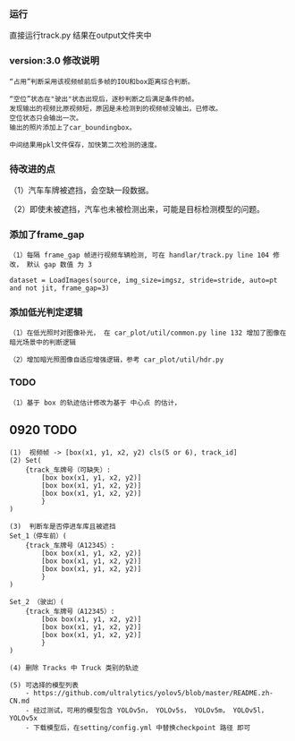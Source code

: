 ### 运行

直接运行track.py
结果在output文件夹中

### version:3.0 修改说明

    “占用”判断采用该视频帧前后多帧的IOU和box距离综合判断。

    “空位”状态在"驶出"状态出现后，逐秒判断之后满足条件的帧。
    发现输出的视频比原视频短，原因是未检测到的视频帧没输出，已修改。
    空位状态只会输出一次。
    输出的照片添加上了car_boundingbox。

    中间结果用pkl文件保存，加快第二次检测的速度。

### 待改进的点

（1）汽车车牌被遮挡，会空缺一段数据。

（2）即使未被遮挡，汽车也未被检测出来，可能是目标检测模型的问题。


### 添加了frame_gap

    （1）每隔 frame_gap 帧进行视频车辆检测, 可在 handlar/track.py line 104 修改， 默认 gap 数值 为 3

```
dataset = LoadImages(source, img_size=imgsz, stride=stride, auto=pt and not jit, frame_gap=3)
```

### 添加低光判定逻辑 

    （1）在低光照时对图像补光， 在 car_plot/util/common.py line 132 增加了图像在暗光场景中的判断逻辑

    （2）增加暗光照图像自适应增强逻辑，参考 car_plot/util/hdr.py


### TODO 

    （1）基于 box 的轨迹估计修改为基于 中心点 的估计，


## 0920 TODO

    (1)  视频帧 -> [box(x1, y1, x2, y2) cls(5 or 6), track_id]
    (2) Set(
        {track_车牌号（可缺失）: 
            [box box(x1, y1, x2, y2)]
            [box box(x1, y1, x2, y2)]
            [box box(x1, y1, x2, y2)]
            }
    )

    (3)  判断车是否停进车库且被遮挡
    Set_1（停车前）(
        {track_车牌号（A12345）: 
            [box box(x1, y1, x2, y2)]
            [box box(x1, y1, x2, y2)]
            [box box(x1, y1, x2, y2)]
            }
    )

    Set_2 （驶出）(
        {track_车牌号（A12345）: 
            [box box(x1, y1, x2, y2)]
            [box box(x1, y1, x2, y2)]
            [box box(x1, y1, x2, y2)]
            }
    )

    (4) 删除 Tracks 中 Truck 类别的轨迹

    (5) 可选择的模型列表
        - https://github.com/ultralytics/yolov5/blob/master/README.zh-CN.md
        - 经过测试，可用的模型包含 YOLOv5n， YOLOv5s， YOLOv5m， YOLOv5l， YOLOv5x
        - 下载模型后，在setting/config.yml 中替换checkpoint 路径 即可
